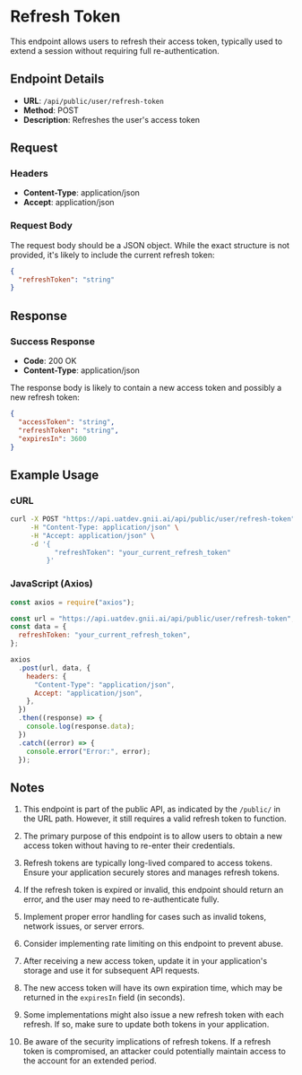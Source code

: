 # Refresh Token

This endpoint allows users to refresh their access token, typically used to extend a session without requiring full re-authentication.

## Endpoint Details

- **URL**: `/api/public/user/refresh-token`
- **Method**: POST
- **Description**: Refreshes the user's access token

## Request

### Headers

- **Content-Type**: application/json
- **Accept**: application/json

### Request Body

The request body should be a JSON object. While the exact structure is not provided, it's likely to include the current refresh token:

```json
{
  "refreshToken": "string"
}
```

## Response

### Success Response

- **Code**: 200 OK
- **Content-Type**: application/json

The response body is likely to contain a new access token and possibly a new refresh token:

```json
{
  "accessToken": "string",
  "refreshToken": "string",
  "expiresIn": 3600
}
```

## Example Usage

### cURL

```bash
curl -X POST "https://api.uatdev.gnii.ai/api/public/user/refresh-token" \
     -H "Content-Type: application/json" \
     -H "Accept: application/json" \
     -d '{
           "refreshToken": "your_current_refresh_token"
         }'
```

### JavaScript (Axios)

```javascript
const axios = require("axios");

const url = "https://api.uatdev.gnii.ai/api/public/user/refresh-token";
const data = {
  refreshToken: "your_current_refresh_token",
};

axios
  .post(url, data, {
    headers: {
      "Content-Type": "application/json",
      Accept: "application/json",
    },
  })
  .then((response) => {
    console.log(response.data);
  })
  .catch((error) => {
    console.error("Error:", error);
  });
```

## Notes

1. This endpoint is part of the public API, as indicated by the `/public/` in the URL path. However, it still requires a valid refresh token to function.

2. The primary purpose of this endpoint is to allow users to obtain a new access token without having to re-enter their credentials.

3. Refresh tokens are typically long-lived compared to access tokens. Ensure your application securely stores and manages refresh tokens.

4. If the refresh token is expired or invalid, this endpoint should return an error, and the user may need to re-authenticate fully.

5. Implement proper error handling for cases such as invalid tokens, network issues, or server errors.

6. Consider implementing rate limiting on this endpoint to prevent abuse.

7. After receiving a new access token, update it in your application's storage and use it for subsequent API requests.

8. The new access token will have its own expiration time, which may be returned in the `expiresIn` field (in seconds).

9. Some implementations might also issue a new refresh token with each refresh. If so, make sure to update both tokens in your application.

10. Be aware of the security implications of refresh tokens. If a refresh token is compromised, an attacker could potentially maintain access to the account for an extended period.
